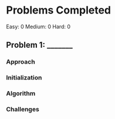 # Problems Completed
Easy: 0
Medium: 0
Hard: 0

## Problem 1: _______

### Approach

### Initialization

### Algorithm

### Challenges